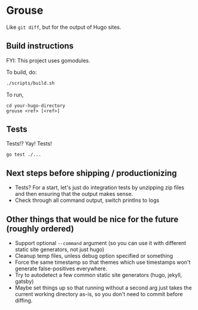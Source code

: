 # Grouse

Like `git diff`, but for the output of Hugo sites.

## Build instructions

FYI: This project uses gomodules.

To build, do:

```sh
./scripts/build.sh
```

To run,

```
cd your-hugo-directory
grouse <ref> [<ref>]
```

## Tests

Tests!? Yay! Tests!

```
go test ./...
```

## Next steps before shipping / productionizing
- Tests? For a start, let's just do integration tests by unzipping zip files and then ensuring that the output makes sense.
- Check through all command output, switch printlns to logs

## Other things that would be nice for the future (roughly ordered)
- Support optional `--command` argument (so you can use it with different static site generators, not just hugo)
- Cleanup temp files, unless debug option specified or something
- Force the same timestamp so that themes which use timestamps won't generate false-positives everywhere.
- Try to autodetect a few common static site generators (hugo, jekyll, gatsby)
- Maybe set things up so that running without a second arg just takes the current working directory as-is, so you don't need to commit before diffing.
